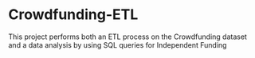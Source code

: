 # Crowdfunding-ETL

This project performs both an ETL process on the Crowdfunding dataset and a data analysis by using SQL queries for Independent Funding
